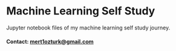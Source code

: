 # Machine Learning Self Study
Jupyter notebook files of my machine learning self study journey.
#### Contact: mert1ozturk@gmail.com
